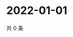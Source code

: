 # 2022-01-01

共 0 条

<!-- BEGIN WEIBO -->
<!-- 最后更新时间 Sat Jan 01 2022 17:11:50 GMT+0800 (China Standard Time) -->

<!-- END WEIBO -->
